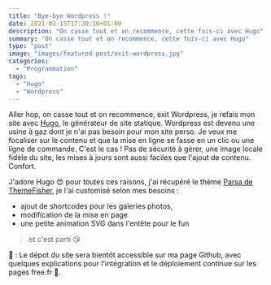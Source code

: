 ```yaml
---
title: "Bye-bye Wordpress !"
date: 2021-03-15T17:30:10+01:00
description: "On casse tout et on recommence, cette fois-ci avec Hugo"
summary: "On casse tout et on recommence, cette fois-ci avec Hugo"
type: "post"
image: "images/featured-post/exit-wordpress.jpg"
categories: 
  - "Programmation"
tags:
  - "Hugo"
  - "Wordpress"
---
```


Aller hop, on casse tout et on recommence, exit Wordpress, je refais mon site avec [Hugo](https://gohugo.io), le générateur de site statique. Wordpress est devenu une usine à gaz dont je n'ai pas besoin pour mon site perso. Je veux me focaliser sur le contenu et que la mise en ligne se fasse en un clic ou une ligne de commande. C'est le cas ! Pas de sécurité à gérer, une image locale fidèle du site, les mises à jours sont aussi faciles que l'ajout de contenu. Confort.

J'adore Hugo 😍 pour toutes ces raisons, j'ai récupéré le thème [Parsa de ThemeFisher](https://themes.gohugo.io/parsa-hugo/), je l'ai customisé selon mes besoins :

- ajout de shortcodes pour les galeries photos,
- modification de la mise en page
- une petite animation SVG dans l'entête pour le fun

> et c'est parti 😘


📣 : Le dépot du site sera bientôt accessible sur ma page Github, avec quelques explications pour l'intégration et le déploiement continue sur les pages free.fr 🤯.